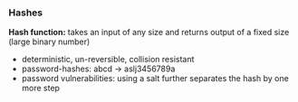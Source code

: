 ### Hashes

**Hash function:** takes an input of any size and returns output of a fixed size (large binary number)
- deterministic, un-reversible, collision resistant
- password-hashes: abcd -> aslj3456789a
- password vulnerabilities: using a salt further separates the hash by one more step



